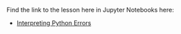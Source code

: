 Find the link to the lesson here in Jupyter Notebooks here:

- [Interpreting Python Errors](https://github.com/data-bootcamp-v4/lectures-intro-python/blob/main/reading_errors.ipynb)